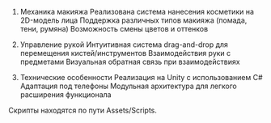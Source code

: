 1. Механика макияжа
Реализована система нанесения косметики на 2D-модель лица
Поддержка различных типов макияжа (помада, тени, румяна)
Возможность смены цветов и оттенков

2. Управление рукой
Интуитивная система drag-and-drop для перемещения кистей/инструментов
Взаимодействия руки с предметами
Визуальная обратная связь при взаимодействиях

4. Технические особенности
Реализация на Unity с использованием C#
Адаптация под телефоны
Модульная архитектура для легкого расширения функционала

Скрипты находятся по пути Assets/Scripts.
